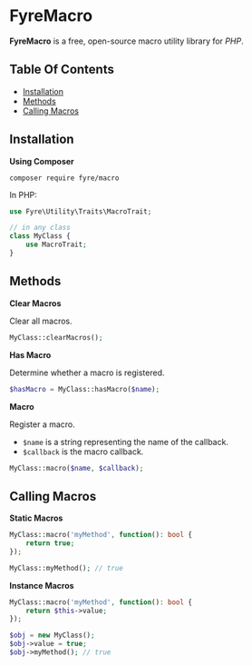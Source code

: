 # FyreMacro

**FyreMacro** is a free, open-source macro utility library for *PHP*.


## Table Of Contents
- [Installation](#installation)
- [Methods](#methods)
- [Calling Macros](#calling-macros)



## Installation

**Using Composer**

```
composer require fyre/macro
```

In PHP:

```php
use Fyre\Utility\Traits\MacroTrait;

// in any class
class MyClass {
    use MacroTrait;
}
```


## Methods

**Clear Macros**

Clear all macros.

```php
MyClass::clearMacros();
```

**Has Macro**

Determine whether a macro is registered.

```php
$hasMacro = MyClass::hasMacro($name);
```

**Macro**

Register a macro.

- `$name` is a string representing the name of the callback.
- `$callback` is the macro callback.

```php
MyClass::macro($name, $callback);
```


## Calling Macros

**Static Macros**

```php
MyClass::macro('myMethod', function(): bool {
    return true;
});

MyClass::myMethod(); // true
```

**Instance Macros**

```php
MyClass::macro('myMethod', function(): bool {
    return $this->value;
});

$obj = new MyClass();
$obj->value = true;
$obj->myMethod(); // true
```
